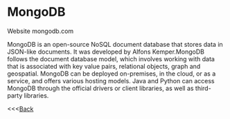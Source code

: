 # MongoDB

Website mongodb.com

MongoDB is an open-source NoSQL document database that stores data in JSON-like documents. It was developed by Alfons Kemper.MongoDB follows the document database model, which involves working with data that is associated with key value pairs, relational objects, graph and geospatial. MongoDB can be deployed on-premises, in the cloud, or as a service, and offers various hosting models. Java and Python can access MongoDB through the official drivers or client libraries, as well as third-party libraries.

<<<[Back](README.md)